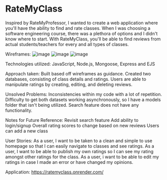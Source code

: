 # RateMyClass

Inspired by RateMyProfessor, I wanted to create a web application where you'll have the ability to find and rate classes. When I was choosing a software engineering course, there was a plethora of options and I didn't know where to start. With RateMyClass, you'll be able to find reviews from actual students/teachers for every and all types of classes.

Wireframes:
![image](https://github.com/Mazi-Ahmed/RateMyClass/assets/167652626/0707a66d-44d3-4e1c-8526-ba5faa52a7b2)
![image](https://github.com/Mazi-Ahmed/RateMyClass/assets/167652626/cbcb5028-e9a7-4195-a1a6-f964fc5ef0d6)
![image](https://github.com/Mazi-Ahmed/RateMyClass/assets/167652626/4a1dda80-b057-4f15-aaaa-b7a90d1853fb)

Technologies utilized:
JavaScript, Node.js, Mongoose, Express and EJS

Approach taken:
Built based off wireframes as guidance. 
Created two databases, consisting of class details and ratings. Users are able to manipulate ratings by creating, editing, and deleting reviews.

Unsolved Problems:
Inconsistencies within my code with a lot of repetition. 
Difficulty to get both datasets working asynchronously, so I have a models folder that isn't being utilized.
Search feature does not have any functionality.

Notes for Future Reference:
Revisit search feature
Add ability to login/signup
Overall rating scores to change based on new reviews
Users can add a new class

User Stories:
As a user, I want to be taken to a clean and simple to use homepage so that I can easily navigate to classes and see ratings.
As a user, I want to be able to publish my own ratings so I can see my rating amongst other ratings for the class.
As a user, i want to be able to edit my ratings in case I made an error or have changed my opinions.

Application: https://ratemyclass.onrender.com/
